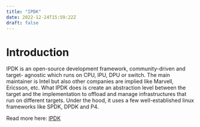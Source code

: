 ```yaml
---
title: "IPDK"
date: 2022-12-24T15:59:22Z
draft: false
---
```

# Introduction
IPDK is an open-source development framework, community-driven and target- agnostic which runs on CPU, IPU, DPU or switch. The main maintainer is Intel but also other companies are implied like Marvell, Ericsson, etc. What IPDK does is create an abstraction level between the target and the implementation to offload and manage infrastructures that run on different targets. Under the hood, it uses a few well-established linux frameworks like SPDK, DPDK and P4.

Read more here: [IPDK](https://ipdk.io/)
